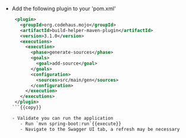 
- Add the following plugin to your 'pom.xml'
   ```xml
    <plugin>
      <groupId>org.codehaus.mojo</groupId>
      <artifactId>build-helper-maven-plugin</artifactId>
      <version>3.1.0</version>
      <executions>
        <execution>
          <phase>generate-sources</phase>
          <goals>
            <goal>add-source</goal>
          </goals>
          <configuration>
            <sources>src/main/gen</sources>
          </configuration>
        </execution>
      </executions>
    </plugin>
   ```{{copy}}

   - Validate you can run the application
      - Run `mvn spring-boot:run`{{execute}}
      - Navigate to the Swagger UI tab, a refresh may be necessary 
